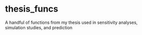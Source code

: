 # thesis_funcs

A handful of functions from my thesis used in sensitivity analyses, simulation studies, and prediction
